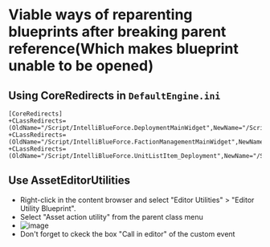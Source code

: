 # Viable ways of reparenting blueprints after breaking parent reference(Which makes blueprint unable to be opened)
## Using CoreRedirects in `DefaultEngine.ini`
```
[CoreRedirects]
+CLassRedirects=(OldName="/Script/IntelliBlueForce.DeploymentMainWidget",NewName="/Script/UserInterface.DeploymentMainWidget")
+CLassRedirects=(OldName="/Script/IntelliBlueForce.FactionManagementMainWidget",NewName="/Script/UserInterface.FactionManagementMainWidget")
+CLassRedirects=(OldName="/Script/IntelliBlueForce.UnitListItem_Deployment",NewName="/Script/UserInterface.UnitListItem_Deployment")
```

## Use AssetEditorUtilities
- Right-click in the content browser and select "Editor Utilities" > "Editor Utility Blueprint".
- Select "Asset action utility" from the parent class menu
- ![image](https://github.com/user-attachments/assets/103b966e-3b5a-4469-ae1d-4152d1b6d313)
- Don't forget to ckeck the box "Call in editor" of the custom event
